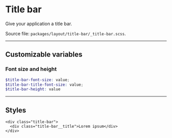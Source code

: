 # Title bar
Give your application a title bar.

Source file: `packages/layout/title-bar/_title-bar.scss`.

---

## Customizable variables

### Font size and height
```scss
$title-bar-font-size: value;
$title-bar-title-font-size: value;
$title-bar-height: value
```

---

## Styles
```html*example
<div class="title-bar">
  <div class="title-bar__title">Lorem ipsum</div>
</div>
```
